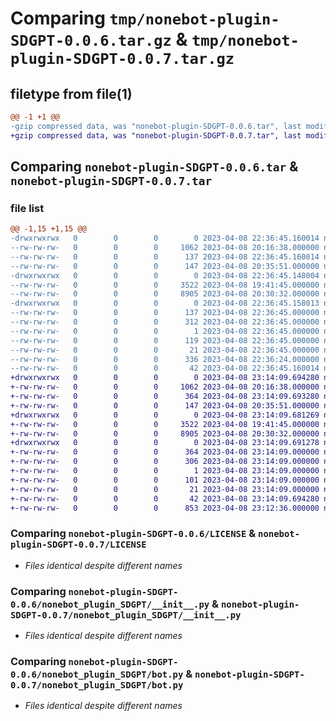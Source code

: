 # Comparing `tmp/nonebot-plugin-SDGPT-0.0.6.tar.gz` & `tmp/nonebot-plugin-SDGPT-0.0.7.tar.gz`

## filetype from file(1)

```diff
@@ -1 +1 @@
-gzip compressed data, was "nonebot-plugin-SDGPT-0.0.6.tar", last modified: Sat Apr  8 22:36:45 2023, max compression
+gzip compressed data, was "nonebot-plugin-SDGPT-0.0.7.tar", last modified: Sat Apr  8 23:14:09 2023, max compression
```

## Comparing `nonebot-plugin-SDGPT-0.0.6.tar` & `nonebot-plugin-SDGPT-0.0.7.tar`

### file list

```diff
@@ -1,15 +1,15 @@
-drwxrwxrwx   0        0        0        0 2023-04-08 22:36:45.160014 nonebot-plugin-SDGPT-0.0.6/
--rw-rw-rw-   0        0        0     1062 2023-04-08 20:16:38.000000 nonebot-plugin-SDGPT-0.0.6/LICENSE
--rw-rw-rw-   0        0        0      137 2023-04-08 22:36:45.160014 nonebot-plugin-SDGPT-0.0.6/PKG-INFO
--rw-rw-rw-   0        0        0      147 2023-04-08 20:35:51.000000 nonebot-plugin-SDGPT-0.0.6/README.md
-drwxrwxrwx   0        0        0        0 2023-04-08 22:36:45.148004 nonebot-plugin-SDGPT-0.0.6/nonebot_plugin_SDGPT/
--rw-rw-rw-   0        0        0     3522 2023-04-08 19:41:45.000000 nonebot-plugin-SDGPT-0.0.6/nonebot_plugin_SDGPT/__init__.py
--rw-rw-rw-   0        0        0     8905 2023-04-08 20:30:32.000000 nonebot-plugin-SDGPT-0.0.6/nonebot_plugin_SDGPT/bot.py
-drwxrwxrwx   0        0        0        0 2023-04-08 22:36:45.158013 nonebot-plugin-SDGPT-0.0.6/nonebot_plugin_SDGPT.egg-info/
--rw-rw-rw-   0        0        0      137 2023-04-08 22:36:45.000000 nonebot-plugin-SDGPT-0.0.6/nonebot_plugin_SDGPT.egg-info/PKG-INFO
--rw-rw-rw-   0        0        0      312 2023-04-08 22:36:45.000000 nonebot-plugin-SDGPT-0.0.6/nonebot_plugin_SDGPT.egg-info/SOURCES.txt
--rw-rw-rw-   0        0        0        1 2023-04-08 22:36:45.000000 nonebot-plugin-SDGPT-0.0.6/nonebot_plugin_SDGPT.egg-info/dependency_links.txt
--rw-rw-rw-   0        0        0      119 2023-04-08 22:36:45.000000 nonebot-plugin-SDGPT-0.0.6/nonebot_plugin_SDGPT.egg-info/requires.txt
--rw-rw-rw-   0        0        0       21 2023-04-08 22:36:45.000000 nonebot-plugin-SDGPT-0.0.6/nonebot_plugin_SDGPT.egg-info/top_level.txt
--rw-rw-rw-   0        0        0      336 2023-04-08 22:36:24.000000 nonebot-plugin-SDGPT-0.0.6/pyproject.toml
--rw-rw-rw-   0        0        0       42 2023-04-08 22:36:45.160014 nonebot-plugin-SDGPT-0.0.6/setup.cfg
+drwxrwxrwx   0        0        0        0 2023-04-08 23:14:09.694280 nonebot-plugin-SDGPT-0.0.7/
+-rw-rw-rw-   0        0        0     1062 2023-04-08 20:16:38.000000 nonebot-plugin-SDGPT-0.0.7/LICENSE
+-rw-rw-rw-   0        0        0      364 2023-04-08 23:14:09.693280 nonebot-plugin-SDGPT-0.0.7/PKG-INFO
+-rw-rw-rw-   0        0        0      147 2023-04-08 20:35:51.000000 nonebot-plugin-SDGPT-0.0.7/README.md
+drwxrwxrwx   0        0        0        0 2023-04-08 23:14:09.681269 nonebot-plugin-SDGPT-0.0.7/nonebot_plugin_SDGPT/
+-rw-rw-rw-   0        0        0     3522 2023-04-08 19:41:45.000000 nonebot-plugin-SDGPT-0.0.7/nonebot_plugin_SDGPT/__init__.py
+-rw-rw-rw-   0        0        0     8905 2023-04-08 20:30:32.000000 nonebot-plugin-SDGPT-0.0.7/nonebot_plugin_SDGPT/bot.py
+drwxrwxrwx   0        0        0        0 2023-04-08 23:14:09.691278 nonebot-plugin-SDGPT-0.0.7/nonebot_plugin_SDGPT.egg-info/
+-rw-rw-rw-   0        0        0      364 2023-04-08 23:14:09.000000 nonebot-plugin-SDGPT-0.0.7/nonebot_plugin_SDGPT.egg-info/PKG-INFO
+-rw-rw-rw-   0        0        0      306 2023-04-08 23:14:09.000000 nonebot-plugin-SDGPT-0.0.7/nonebot_plugin_SDGPT.egg-info/SOURCES.txt
+-rw-rw-rw-   0        0        0        1 2023-04-08 23:14:09.000000 nonebot-plugin-SDGPT-0.0.7/nonebot_plugin_SDGPT.egg-info/dependency_links.txt
+-rw-rw-rw-   0        0        0      101 2023-04-08 23:14:09.000000 nonebot-plugin-SDGPT-0.0.7/nonebot_plugin_SDGPT.egg-info/requires.txt
+-rw-rw-rw-   0        0        0       21 2023-04-08 23:14:09.000000 nonebot-plugin-SDGPT-0.0.7/nonebot_plugin_SDGPT.egg-info/top_level.txt
+-rw-rw-rw-   0        0        0       42 2023-04-08 23:14:09.694280 nonebot-plugin-SDGPT-0.0.7/setup.cfg
+-rw-rw-rw-   0        0        0      853 2023-04-08 23:12:36.000000 nonebot-plugin-SDGPT-0.0.7/setup.py
```

### Comparing `nonebot-plugin-SDGPT-0.0.6/LICENSE` & `nonebot-plugin-SDGPT-0.0.7/LICENSE`

 * *Files identical despite different names*

### Comparing `nonebot-plugin-SDGPT-0.0.6/nonebot_plugin_SDGPT/__init__.py` & `nonebot-plugin-SDGPT-0.0.7/nonebot_plugin_SDGPT/__init__.py`

 * *Files identical despite different names*

### Comparing `nonebot-plugin-SDGPT-0.0.6/nonebot_plugin_SDGPT/bot.py` & `nonebot-plugin-SDGPT-0.0.7/nonebot_plugin_SDGPT/bot.py`

 * *Files identical despite different names*

